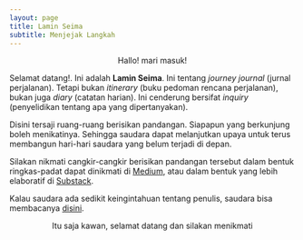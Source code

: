 ```yaml
---
layout: page
title: Lamin Seima
subtitle: Menjejak Langkah
---
```

<p style="text-align:center;">Hallo! mari masuk!</p>

Selamat datang!. Ini adalah <b>Lamin Seima</b>.
Ini tentang <i>journey journal</i> (jurnal perjalanan).
Tetapi bukan <i>itinerary</i> (buku pedoman rencana perjalanan),
bukan juga <i>diary</i> (catatan harian).
Ini cenderung bersifat <i>inquiry</i>
(penyelidikan tentang apa yang dipertanyakan).

Disini tersaji ruang-ruang berisikan pandangan.
Siapapun yang berkunjung boleh menikatinya.
Sehingga saudara dapat melanjutkan upaya untuk
terus membangun hari-hari saudara yang belum terjadi di depan.

Silakan nikmati cangkir-cangkir berisikan pandangan tersebut 
dalam bentuk ringkas-padat dapat dinikmati di [Medium](https://medium.com/@laminseima),
atau dalam bentuk yang lebih elaboratif di [Substack](https://laminseima.substack.com).

Kalau saudara ada sedikit keingintahuan tentang penulis, saudara bisa membacanya
<a href="https://laminseima.github.io/selayangpandang/">disini</a>.

<p style="text-align:center;">Itu saja kawan, selamat datang dan silakan menikmati</p>
